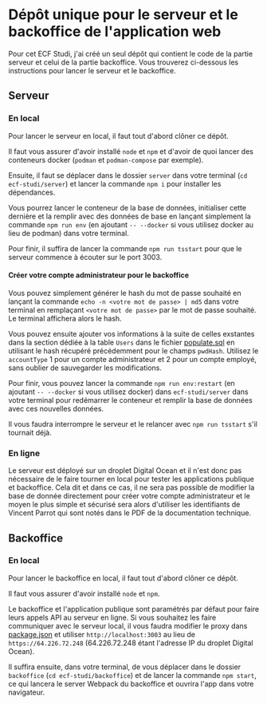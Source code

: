 # Dépôt unique pour le serveur et le backoffice de l'application web

Pour cet ECF Studi, j'ai créé un seul dépôt qui contient le code de la partie serveur et celui de la partie backoffice. Vous trouverez ci-dessous les instructions pour lancer le serveur et le backoffice.

## Serveur

### En local

Pour lancer le serveur en local, il faut tout d'abord clôner ce dépôt.

Il faut vous assurer d'avoir installé `node` et `npm` et d'avoir de quoi lancer des conteneurs docker (`podman` et `podman-compose` par exemple).

Ensuite, il faut se déplacer dans le dossier `server` dans votre terminal (`cd ecf-studi/server`) et lancer la commande `npm i` pour installer les dépendances.

Vous pourrez lancer le conteneur de la base de données, initialiser cette dernière et la remplir avec des données de base en lançant simplement la commande `npm run env` (en ajoutant `-- --docker` si vous utilisez docker au lieu de podman) dans votre terminal.

Pour finir, il suffira de lancer la commande `npm run tsstart` pour que le serveur commence à écouter sur le port 3003.

#### Créer votre compte administrateur pour le backoffice

Vous pouvez simplement générer le hash du mot de passe souhaité en lançant la commande `echo -n <votre mot de passe> | md5` dans votre terminal en remplaçant `<votre mot de passe>` par le mot de passe souhaité. Le terminal affichera alors le hash.

Vous pouvez ensuite ajouter vos informations à la suite de celles exstantes dans la section dédiée à la table `Users` dans le fichier [populate.sql](server/src/database/populate.sql#l10) en utilisant le hash récupéré précédemment pour le champs `pwdHash`. Utilisez le `accountType` 1 pour un compte administrateur et 2 pour un compte employé, sans oublier de sauvegarder les modifications.

Pour finir, vous pouvez lancer la commande `npm run env:restart` (en ajoutant `-- --docker` si vous utilisez docker) dans `ecf-studi/server` dans votre terminal pour redémarrer le conteneur et remplir la base de données avec ces nouvelles données.

Il vous faudra interrompre le serveur et le relancer avec `npm run tsstart` s'il tournait déjà.

### En ligne

Le serveur est déployé sur un droplet Digital Ocean et il n'est donc pas nécessaire de le faire tourner en local pour tester les applications publique et backoffice. Cela dit et dans ce cas, il ne sera pas possible de modifier la base de donnée directement pour créer votre compte administrateur et le moyen le plus simple et sécurisé sera alors d'utiliser les identifiants de Vincent Parrot qui sont notés dans le PDF de la documentation technique.

## Backoffice

### En local

Pour lancer le backoffice en local, il faut tout d'abord clôner ce dépôt.

Il faut vous assurer d'avoir installé `node` et `npm`.

Le backoffice et l'application publique sont paramétrés par défaut pour faire leurs appels API au serveur en ligne. Si vous souhaitez les faire communiquer avec le serveur local, il vous faudra modifier le proxy dans [package.json](backoffice/package.json#l5) et utiliser `http://localhost:3003` au lieu de `https://64.226.72.248` (64.226.72.248 étant l'adresse IP du droplet Digital Ocean).

Il suffira ensuite, dans votre terminal, de vous déplacer dans le dossier `backoffice` (`cd ecf-studi/backoffice`) et de lancer la commande `npm start`, ce qui lancera le server Webpack du backoffice et ouvrira l'app dans votre navigateur.
